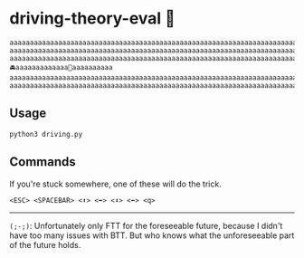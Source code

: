 # driving-theory-eval 🚗
```
aaaaaaaaaaaaaaaaaaaaaaaaaaaaaaaaaaaaaaaaaaaaaaaaaaaaaaaaaaaaaaaaaaaaaaaaaaaaaaaaaaaaaaaaaaaaaaaaaaaaaaaaaaaaaaaaaaaaaaaaaaaaaaaaaa
aaaaaaaaaaaaaaaaaaaaaaaaaaaaaaaaaaaaaaaaaaaaaaaaaaaaaaaaaaaaaaaaaaaaaaaaaaaaaaaaaaaaaaaaaaaaaaaaaaaaaaaaaaaaaaaaaaaaaaaaaaaaaaaaaa
aaaaaaaaaaaaaaaaaaaaaaaaaaaaaaaaaaaaaaaaaaaaaaaaaaaaaaaaaaaaaaaaaaaaaaaaaaaaaaaaaaaaaaaaaaaaaaaaaaaaaa🚘aaaaaaaaaaaaa🚗aaaaaaaaaa
aaaaaaaaaaaaaaaaaaaaaaaaaaaaaaaaaaaaaaaaaaaaaaaaaaaaaaaaaaaaaaaaaaaaaaaaaaaaaaaaaaaaaaaaaaaaaaaaaaaaaaaaaaaaaaaaaaaaaaaaaaaaaaaaaa
aaaaaaaaaaaaaaaaaaaaaaaaaaaaaaaaaaaaaaaaaaaaaaaaaaaaaaaaaaaaaaaaaaaaaaaaaaaaaaaaaaaaaaaaaaaaaaaaaaaaaaaaaaaaaaaaaaaaaaaaaaaaaaaaaa
```
## Usage
```
python3 driving.py
```

## Commands 
If you're stuck somewhere, one of these will do the trick.
```
<ESC> <SPACEBAR> <⬆️> <➡️> <⬇️> <⬅️> <q>
```

---

`(;-;)`: Unfortunately only FTT for the foreseeable future, because I didn't have too many issues with BTT. But who knows what the unforeseeable part of the future holds.
